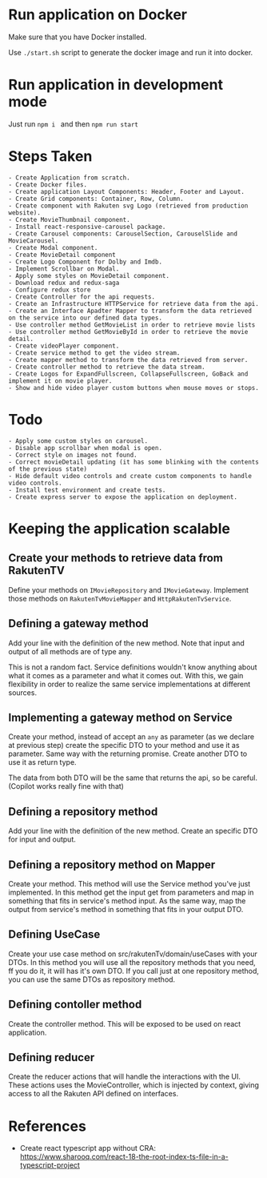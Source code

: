 # Run application on Docker
Make sure that you have Docker installed.

Use ```./start.sh``` script to generate the docker image and run it into docker.

# Run application in development mode
Just run ```npm i ``` and then ```npm run start```

# Steps Taken
    - Create Application from scratch.
    - Create Docker files.
    - Create application Layout Components: Header, Footer and Layout.
    - Create Grid components: Container, Row, Column.
    - Create component with Rakuten svg Logo (retrieved from production website).
    - Create MovieThumbnail component.
    - Install react-responsive-carousel package.
    - Create Carousel components: CarouselSection, CarouselSlide and MovieCarousel.
    - Create Modal component.
    - Create MovieDetail component
    - Create Logo Component for Dolby and Imdb.
    - Implement Scrollbar on Modal.
    - Apply some styles on MovieDetail component.
    - Download redux and redux-saga
    - Configure redux store
    - Create Controller for the api requests.
    - Create an Infrastructure HTTPService for retrieve data from the api.
    - Create an Interface Apadter Mapper to transform the data retrieved on the service into our defined data types.
    - Use controller method GetMovieList in order to retrieve movie lists
    - Use controller method GetMovieById in order to retrieve the movie detail.
    - Create videoPlayer component.
    - Create service method to get the video stream.
    - Create mapper method to transform the data retrieved from server.
    - Create controller method to retrieve the data stream.
    - Create Logos for ExpandFullscreen, CollapseFullscreen, GoBack and implement it on movie player.
    - Show and hide video player custom buttons when mouse moves or stops. 
# Todo
    - Apply some custom styles on carousel.
    - Disable app scrollbar when modal is open.
    - Correct style on images not found.
    - Correct movieDetail updating (it has some blinking with the contents of the previous state)
    - Hide default video controls and create custom components to handle video controls.
    - Install test environment and create tests.
    - Create express server to expose the application on deployment.


# Keeping the application scalable
## Create your methods to retrieve data from RakutenTV
Define your methods on ```IMovieRepository``` and ```IMovieGateway```.
Implement those methods on ```RakutenTvMovieMapper``` and ```HttpRakutenTvService```.

## Defining a gateway method
Add your line with the definition of the new method. Note that input and output of all methods are of type any.

This is not a random fact. Service definitions wouldn't know anything about what it comes as a parameter and what it comes out.
With this, we gain flexibility in order to realize the same service implementations at different sources. 

## Implementing a gateway method on Service
Create your method, instead of accept an ```any``` as parameter (as we declare at previous step) create the specific DTO to your method and use it as parameter.
Same way with the returning promise. Create another DTO to use it as return type.

The data from both DTO will be the same that returns the api, so be careful. (Copilot works really fine with that)

## Defining a repository method
Add your line with the definition of the new method. Create an specific DTO for input and output.

## Defining a repository method on Mapper
Create your method. This method will use the Service method you've just implemented.
In this method get the input get from parameters and map in something that fits in service's method input.
As the same way, map the output from service's method in something that fits in your output DTO.

## Defining UseCase
Create your use case method on src/rakutenTv/domain/useCases with your DTOs.
In this method you will use all the repository methods that you need, ff you do it, it will has it's own DTO.
If you call just at one repository method, you can use the same DTOs as repository method.

## Defining contoller method
Create the controller method. This will be exposed to be used on react application.

## Defining reducer
Create the reducer actions that will handle the interactions with the UI. These actions uses the MovieController, which is injected by context, giving access to all the Rakuten API defined on interfaces.

# References
 - Create react typescript app without CRA: https://www.sharooq.com/react-18-the-root-index-ts-file-in-a-typescript-project
